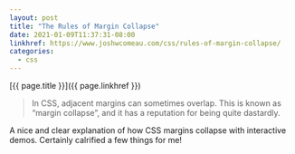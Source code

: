 ```yaml
---
layout: post
title: "The Rules of Margin Collapse"
date: 2021-01-09T11:37:31-08:00
linkhref: https://www.joshwcomeau.com/css/rules-of-margin-collapse/
categories:
  - css
---
```



[{{ page.title }}]({{ page.linkhref }})

> In CSS, adjacent margins can sometimes overlap. This is known as “margin collapse”, and it has a reputation for being quite dastardly.

A nice and clear explanation of how CSS margins collapse with interactive demos. Certainly calrified a few things for me!

